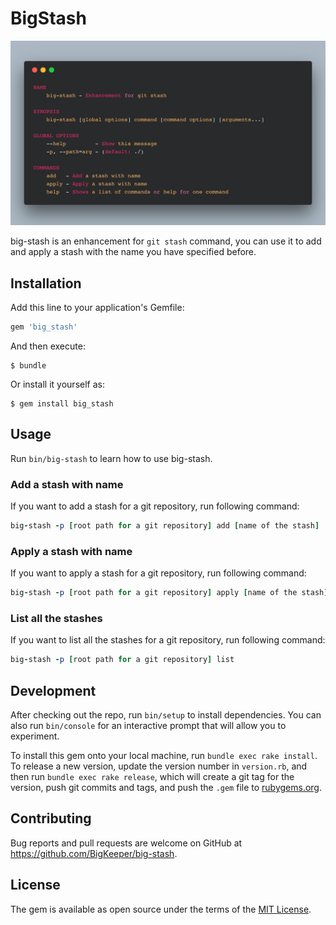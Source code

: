 # BigStash

![](https://github.com/BigKeeper/big-stash/blob/master/resources/demo.png)

big-stash is an enhancement for `git stash` command, you can use it to add and apply a stash with the name you have specified before.

## Installation

Add this line to your application's Gemfile:

```ruby
gem 'big_stash'
```

And then execute:

    $ bundle

Or install it yourself as:

    $ gem install big_stash

## Usage

Run `bin/big-stash` to learn how to use big-stash.

### Add a stash with name

If you want to add a stash for a git repository, run following command:

``` ruby
big-stash -p [root path for a git repository] add [name of the stash]
```

### Apply a stash with name

If you want to apply a stash for a git repository, run following command:

``` ruby
big-stash -p [root path for a git repository] apply [name of the stash]
```

### List all the stashes

If you want to list all the stashes for a git repository, run following command:

``` ruby
big-stash -p [root path for a git repository] list
```

## Development

After checking out the repo, run `bin/setup` to install dependencies. You can also run `bin/console` for an interactive prompt that will allow you to experiment.

To install this gem onto your local machine, run `bundle exec rake install`. To release a new version, update the version number in `version.rb`, and then run `bundle exec rake release`, which will create a git tag for the version, push git commits and tags, and push the `.gem` file to [rubygems.org](https://rubygems.org).

## Contributing

Bug reports and pull requests are welcome on GitHub at https://github.com/BigKeeper/big-stash.

## License

The gem is available as open source under the terms of the [MIT License](http://opensource.org/licenses/MIT).

